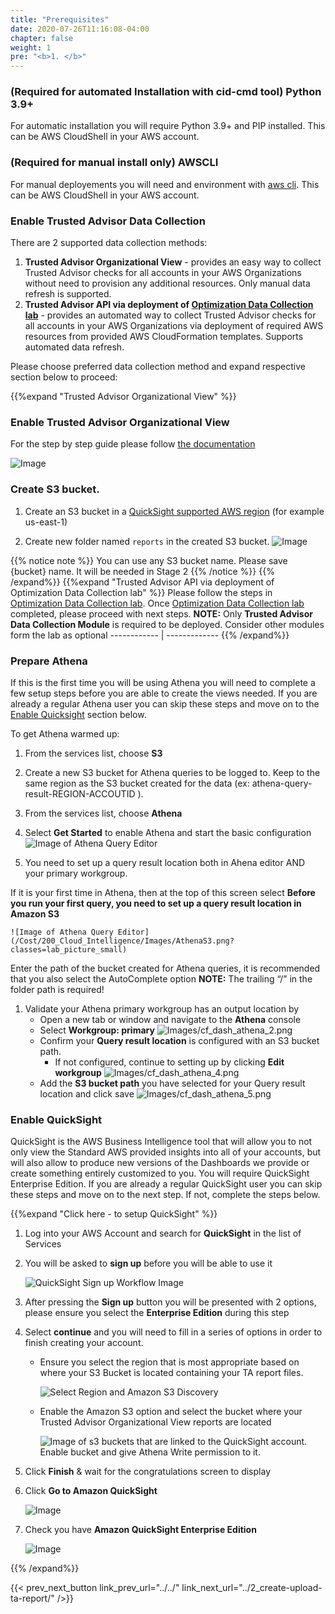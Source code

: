 ```yaml
---
title: "Prerequisites"
date: 2020-07-26T11:16:08-04:00
chapter: false
weight: 1
pre: "<b>1. </b>"
---
```



### (Required for automated Installation with cid-cmd tool) Python 3.9+
For automatic installation you will require Python 3.9+ and PIP installed. This can be AWS CloudShell in your AWS account.

### (Required for manual install only) AWSCLI
For manual deployements you will need and environment with [aws cli](https://docs.aws.amazon.com/cli/latest/userguide/getting-started-install.html#getting-started-install-instructions). This can be AWS CloudShell in your AWS account.

### Enable Trusted Advisor Data Collection
There are 2 supported data collection methods:
1. **Trusted Advisor Organizational View** - provides an easy way to collect Trusted Advisor checks for all accounts in your AWS Organizations without need to provision any additional resources. Only manual data refresh is supported.
2. **Trusted Advisor API via deployment of [Optimization Data Collection lab](https://wellarchitectedlabs.com/cost/300_labs/300_optimization_data_collection/)** - provides an automated way to collect Trusted Advisor checks for all accounts in your AWS Organizations via deployment of required AWS resources from provided AWS CloudFormation templates. Supports automated data refresh.

Please choose preferred data collection method and expand respective section below to proceed:

{{%expand "Trusted Advisor Organizational View" %}}

### Enable Trusted Advisor Organizational View

For the step by step guide please follow [the documentation](https://docs.aws.amazon.com/awssupport/latest/user/organizational-view.html#enable-organizational-view)

![Image](/Cost/200_Cloud_Intelligence/Images/tao/TA_org_view_enable.png?classes=lab_picture_small)

### Create S3 bucket.

1. Create an S3 bucket in a [QuickSight supported AWS region](https://docs.aws.amazon.com/quicksight/latest/user/regions.html) (for example us-east-1)

2. Create new folder named `reports` in the created S3 bucket.
    ![Image](/Cost/200_Cloud_Intelligence/Images/tao/S3-upload-report.png?classes=lab_picture_small)

{{% notice note %}}
You can use any S3 bucket name. Please save {bucket} name. It will be needed in Stage 2
{{% /notice %}}
{{% /expand%}}
{{%expand "Trusted Advisor API via deployment of Optimization Data Collection lab" %}}
Please follow the steps in [Optimization Data Collection lab](https://wellarchitectedlabs.com/cost/300_labs/300_optimization_data_collection/). Once [Optimization Data Collection lab](https://wellarchitectedlabs.com/cost/300_labs/300_optimization_data_collection/) completed, please proceed with next steps. 
**NOTE:** Only **Trusted Advisor Data Collection Module** is required to be deployed. Consider other modules form the lab as optional
    ------------ | -------------
{{% /expand%}}
### Prepare Athena
If this is the first time you will be using Athena you will need to complete a few setup steps before you are able to create the views needed. If you are already a regular Athena user you can skip these steps and move on to the [Enable Quicksight](#enable-quicksight) section below.

To get Athena warmed up:

1. From the services list, choose **S3**

1. Create a new S3 bucket for Athena queries to be logged to. Keep to the same region as the S3 bucket created for the data (ex: athena-query-result-REGION-ACCOUTID ).

1. From the services list, choose **Athena**

1. Select **Get Started** to enable Athena and start the basic configuration
    ![Image of Athena Query Editor](/Cost/200_Cloud_Intelligence/Images/Athena-GetStarted.png?classes=lab_picture_small)

1. You need to set up a query result location both in Ahena editor AND your primary workgroup. 

If it is your first time in Athena, then at the top of this screen select **Before you run your first query, you need to set up a query result location in Amazon S3**

    ![Image of Athena Query Editor](/Cost/200_Cloud_Intelligence/Images/AthenaS3.png?classes=lab_picture_small)

Enter the path of the bucket created for Athena queries, it is recommended that you also select the AutoComplete option **NOTE:** The trailing “/” in the folder path is required!

1. Validate your Athena primary workgroup has an output location by  
    - Open a new tab or window and navigate to the **Athena** console
    - Select **Workgroup: primary**
![Images/cf_dash_athena_2.png](/Cost/200_Cloud_Intelligence/Images/cf_dash_athena_2.png?classes=lab_picture_small)
    - Confirm your **Query result location** is configured with an S3 bucket path. 
        - If not configured, continue to setting up by clicking **Edit workgroup**
![Images/cf_dash_athena_4.png](/Cost/200_Cloud_Intelligence/Images/cf_dash_athena_4.png?classes=lab_picture_small)
    - Add the **S3 bucket path** you have selected for your Query result location and click save
![Images/cf_dash_athena_5.png](/Cost/200_Cloud_Intelligence/Images/cf_dash_athena_5.png?classes=lab_picture_small)

### Enable QuickSight 
QuickSight is the AWS Business Intelligence tool that will allow you to not only view the Standard AWS provided insights into all of your accounts, but will also allow to produce new versions of the Dashboards we provide or create something entirely customized to you. You will require QuickSight Enterprise Edition. If you are already a regular QuickSight user you can skip these steps and move on to the next step. If not, complete the steps below.

{{%expand "Click here - to setup QuickSight" %}}
1. Log into your AWS Account and search for **QuickSight** in the list of Services

1. You will be asked to **sign up** before you will be able to use it

    ![QuickSight Sign up Workflow Image](/Cost/200_Cloud_Intelligence/Images/QS-signup.png?classes=lab_picture_small)

1. After pressing the **Sign up** button you will be presented with 2 options, please ensure you select the **Enterprise Edition** during this step

1. Select **continue** and you will need to fill in a series of options in order to finish creating your account. 

    + Ensure you select the region that is most appropriate based on where your S3 Bucket is located containing your TA report files.

        ![Select Region and Amazon S3 Discovery](/Cost/200_Cloud_Intelligence/Images/QS-s3.png?classes=lab_picture_small)
    
    + Enable the Amazon S3 option and select the bucket where your Trusted Advisor Organizational View reports are located

        ![Image of s3 buckets that are linked to the QuickSight account. Enable bucket and give Athena Write permission to it.](/Cost/200_Cloud_Intelligence/Images/QS-s3-bucket.png?classes=lab_picture_small)

1. Click **Finish** & wait for the congratulations screen to display

1. Click **Go to Amazon QuickSight**

    ![Image](/Cost/200_Cloud_Intelligence/Images/QS-Congrats.png?classes=lab_picture_small)

1. Check you have **Amazon QuickSight Enterprise Edition**

    ![Image](/Cost/200_Cloud_Intelligence/Images/QS-enterprise.png?classes=lab_picture_small)

{{% /expand%}}

{{< prev_next_button link_prev_url="../../" link_next_url="../2_create-upload-ta-report/" />}}

